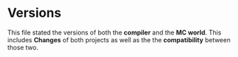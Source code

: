 # Versions

This file stated the versions of both the __compiler__ and the __MC world__. This includes __Changes__ of both projects as well as the the __compatibility__ between those two. 
